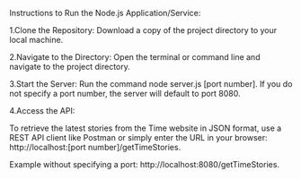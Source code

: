 Instructions to Run the Node.js Application/Service:

1.Clone the Repository: Download a copy of the project directory to your local machine.

2.Navigate to the Directory: Open the terminal or command line and navigate to the project directory.

3.Start the Server: Run the command node server.js [port number]. If you do not specify a port number, the server will default to port 8080.

4.Access the API:

To retrieve the latest stories from the Time website in JSON format, use a REST API client like Postman or simply enter the URL in your browser: http://localhost:[port number]/getTimeStories.

Example without specifying a port: http://localhost:8080/getTimeStories.
